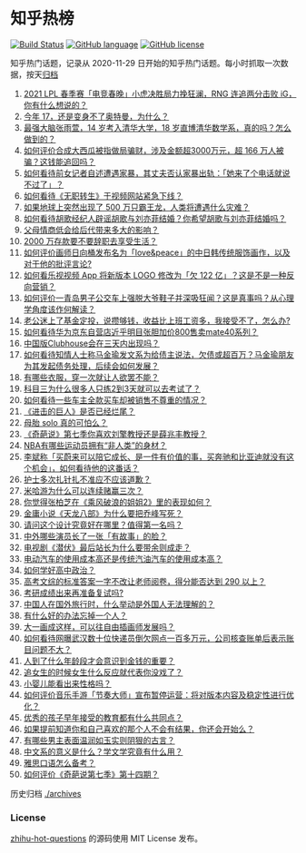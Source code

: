 # 知乎热榜
[![Build Status](https://github.com/ToWeLong/zhihu-hot-questions/workflows/CI/badge.svg)](https://github.com/ToWeLong/zhihu-hot-questions/actions)
[![GitHub language](https://img.shields.io/badge/language-golang-orange.svg)](https://golang.org/)
[![GitHub license](https://img.shields.io/github/license/ToWeLong/zhihu-hot-questions)](https://github.com/ToWeLong/zhihu-hot-questions/blob/main/LICENSE)

知乎热门话题，记录从 2020-11-29 日开始的知乎热门话题。每小时抓取一次数据，按天[归档](./archives)

<!-- BEGIN -->

1. [2021 LPL 春季赛「电竞春晚」小虎决胜局力挽狂澜，RNG 连追两分击败 iG，你有什么想说的？](https://www.zhihu.com/question/443340520)
1. [今年 17，还是变身不了奥特曼，为什么？](https://www.zhihu.com/question/373409849)
1. [最强大脑张雨萱，14 岁考入清华大学，18 岁直博清华数学系，真的吗？怎么做到的？](https://www.zhihu.com/question/441843589)
1. [如何评价合成大西瓜被指做局骗财，涉及金额超3000万元，超 166 万人被骗？这钱能追回吗？](https://www.zhihu.com/question/443284167)
1. [如何看待前女记者自述遭遇家暴，其丈夫否认家暴出轨：「她来了个电话就说不过了」？](https://www.zhihu.com/question/443259930)
1. [如何看待《无职转生》于视频网站紧急下线？](https://www.zhihu.com/question/443359014)
1. [如果地球上突然出现了 500 万只霸王龙，人类将遭遇什么灾难？](https://www.zhihu.com/question/443038227)
1. [如何看待胡歌经纪人辟谣胡歌与刘亦菲结婚？你希望胡歌与刘亦菲结婚吗？](https://www.zhihu.com/question/442695966)
1. [父母情商低会给后代带来多大的影响？](https://www.zhihu.com/question/38642896)
1. [2000 万存款要不要辞职去享受生活？](https://www.zhihu.com/question/441054579)
1. [如何评价画师日向桶发布名为「love&peace」的中日韩传统服饰画作，以及对于他的批评言论?](https://www.zhihu.com/question/443222196)
1. [如何看乐视视频 App 将新版本 LOGO 修改为「欠 122 亿」？这是不是一种反向营销？](https://www.zhihu.com/question/443183209)
1. [如何评价一青岛男子公交车上强脱大爷鞋子并深吸狂闻？这是真事吗？从心理学角度该作何解读？](https://www.zhihu.com/question/443252251)
1. [老公迷上了基金定投，说攒够钱，收益比上班工资多，我接受不了，怎么办?](https://www.zhihu.com/question/418202692)
1. [如何看待华为京东自营店近乎明目张胆加价800售卖mate40系列？](https://www.zhihu.com/question/442730263)
1. [中国版Clubhouse会在三天内出现吗？](https://www.zhihu.com/question/442389365)
1. [如何看待知情人士称马金瑜发文系为给债主说法，欠债或超百万？马金瑜朋友为其发起债务处理，后续会如何发展？](https://www.zhihu.com/question/443322239)
1. [有哪些衣服，穿一次就让人欲罢不能？](https://www.zhihu.com/question/394037020)
1. [科目三为什么很多人只练2到3天就可以去考试了？](https://www.zhihu.com/question/290475667)
1. [如何看待一些车主全款买车却被销售不尊重的情况？](https://www.zhihu.com/question/441010813)
1. [《进击的巨人》是否已经烂尾？](https://www.zhihu.com/question/420825592)
1. [母胎 solo 真的可怕么？](https://www.zhihu.com/question/440053207)
1. [《奇葩说》第七季你喜欢刘擎教授还是薛兆丰教授？](https://www.zhihu.com/question/443046342)
1. [NBA有哪些运动员拥有“非人类”的身材？](https://www.zhihu.com/question/440025781)
1. [李斌称「买蔚来可以陪它成长、是一件有价值的事，买奔驰和比亚迪就没有这个机会」，如何看待他的这番话？](https://www.zhihu.com/question/443276338)
1. [护士多次扎针扎不准应不应该道歉？](https://www.zhihu.com/question/442703278)
1. [米哈游为什么可以连续赌赢三次？](https://www.zhihu.com/question/429700140)
1. [你觉得张柏芝在《乘风破浪的姐姐2》里的表现如何？](https://www.zhihu.com/question/441581784)
1. [金庸小说《天龙八部》为什么要把乔峰写死？](https://www.zhihu.com/question/442949301)
1. [请问这个设计究竟好在哪里？值得第一名吗？](https://www.zhihu.com/question/442988303)
1. [中外哪些演员长了一张「有故事」的脸？](https://www.zhihu.com/question/433846909)
1. [电视剧《潜伏》最后站长为什么要带余则成走？](https://www.zhihu.com/question/40623229)
1. [电动汽车的使用成本高还是传统汽油汽车的使用成本高？](https://www.zhihu.com/question/23676796)
1. [如何学好高中政治？](https://www.zhihu.com/question/20167990)
1. [高考文综的标准答案一字不改让老师阅卷，得分能否达到 290 以上？](https://www.zhihu.com/question/443144185)
1. [考研成绩出来再准备复试吗?](https://www.zhihu.com/question/362768021)
1. [中国人在国外旅行时，什么举动是外国人无法理解的？](https://www.zhihu.com/question/437809753)
1. [有什么好的办法忘掉一个人？](https://www.zhihu.com/question/440941945)
1. [大一画成这样，可以往自由插画师发展吗？](https://www.zhihu.com/question/436767867)
1. [如何看待网曝武汉数十位快递员倒欠网点一百多万元，公司核查账单后表示账目问题不大？](https://www.zhihu.com/question/443074665)
1. [人到了什么年龄段才会意识到金钱的重要？](https://www.zhihu.com/question/437869213)
1. [追女生的时候女生什么反应就代表你没戏了？](https://www.zhihu.com/question/437267039)
1. [小婴儿能看出来性格吗？](https://www.zhihu.com/question/354816522)
1. [如何评价音乐手游「节奏大师」宣布暂停运营：将对版本内容及稳定性进行优化？](https://www.zhihu.com/question/442983999)
1. [优秀的孩子早年接受的教育都有什么共同点？](https://www.zhihu.com/question/52712976)
1. [如果提前知道你和自己喜欢的那个人不会有结果，你还会开始么？](https://www.zhihu.com/question/442744353)
1. [有哪些男主表面温润如玉实则阴狠的古言？](https://www.zhihu.com/question/311422229)
1. [中文系的意义是什么？学文学究竟有什么用？](https://www.zhihu.com/question/426633071)
1. [雅思口语怎么备考？](https://www.zhihu.com/question/35043813)
1. [如何评价《奇葩说第七季》第十四期？](https://www.zhihu.com/question/443186866)

<!-- END -->

历史归档 [./archives](./archives)


### License
[zhihu-hot-questions](https://github.com/towelong/zhihu-hot-questions) 的源码使用 MIT License 发布。